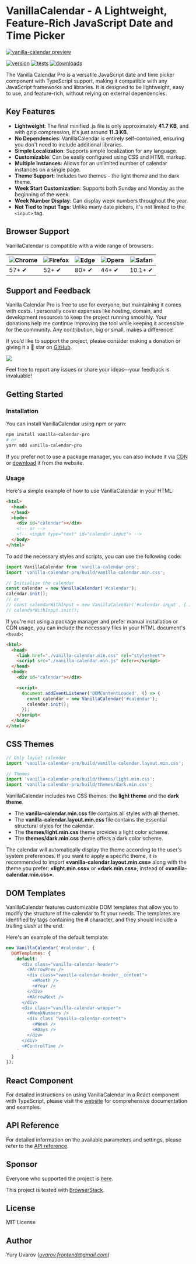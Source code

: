 # VanillaCalendar - A Lightweight, Feature-Rich JavaScript Date and Time Picker

[![vanilla-calendar preview](https://vanilla-calendar.pro/vanilla-calendar-preview-v3.png)](https://vanilla-calendar.pro/)

[![version](https://img.shields.io/npm/v/vanilla-calendar-pro.svg)](https://npmjs.com/package/vanilla-calendar-pro)
[![tests](https://github.com/uvarov-frontend/vanilla-calendar/actions/workflows/pull_request.yml/badge.svg)](https://github.com/uvarov-frontend/vanilla-calendar/actions/workflows/pull_request.yml)
[![downloads](https://img.shields.io/npm/dm/vanilla-calendar-pro.svg)](https://npmjs.com/package/vanilla-calendar-pro)

The Vanilla Calendar Pro is a versatile JavaScript date and time picker component with TypeScript support, making it compatible with any JavaScript frameworks and libraries. It is designed to be lightweight, easy to use, and feature-rich, without relying on external dependencies.

## Key Features

- **Lightweight**: The final minified .js file is only approximately **41.7 KB**, and with gzip compression, it's just around **11.3 KB**.
- **No Dependencies**: VanillaCalendar is entirely self-contained, ensuring you don't need to include additional libraries.
- **Simple Localization**: Supports simple localization for any language.
- **Customizable**: Can be easily configured using CSS and HTML markup.
- **Multiple Instances**: Allows for an unlimited number of calendar instances on a single page.
- **Theme Support**: Includes two themes - the light theme and the dark theme.
- **Week Start Customization**: Supports both Sunday and Monday as the beginning of the week.
- **Week Number Display**: Can display week numbers throughout the year.
- **Not Tied to Input Tags**: Unlike many date pickers, it's not limited to the `<input>` tag.

## Browser Support

VanillaCalendar is compatible with a wide range of browsers:

![Chrome](https://raw.githubusercontent.com/alrra/browser-logos/master/src/chrome/chrome_48x48.png) | ![Firefox](https://raw.githubusercontent.com/alrra/browser-logos/master/src/firefox/firefox_48x48.png) | ![Edge](https://raw.githubusercontent.com/alrra/browser-logos/master/src/edge/edge_48x48.png) | ![Opera](https://raw.githubusercontent.com/alrra/browser-logos/master/src/opera/opera_48x48.png) | ![Safari](https://raw.githubusercontent.com/alrra/browser-logos/master/src/safari/safari_48x48.png)
--- | --- | --- | --- | --- |
57+ ✔ | 52+ ✔ | 80+ ✔ | 44+ ✔ | 10.1+ ✔ |

## Support and Feedback

Vanilla Calendar Pro is free to use for everyone, but maintaining it comes with costs. I personally cover expenses like hosting, domain, and development resources to keep the project running smoothly. Your donations help me continue improving the tool while keeping it accessible for the community. Any contribution, big or small, makes a difference!

If you’d like to support the project, please consider making a donation or giving it a 🌟 star on [GitHub](https://github.com/uvarov-frontend/vanilla-calendar-pro).

[![](https://www.paypalobjects.com/en_US/i/btn/btn_donateCC_LG.gif)](https://buymeacoffee.com/uvarov)

Feel free to report any issues or share your ideas—your feedback is invaluable!

## Getting Started

### Installation

You can install VanillaCalendar using npm or yarn:

```sh
npm install vanilla-calendar-pro
# or
yarn add vanilla-calendar-pro
```

If you prefer not to use a package manager, you can also include it via [CDN](https://cdn.jsdelivr.net/npm/vanilla-calendar-pro/build/) or [download](https://vanilla-calendar.pro/vanilla-calendar.zip) it from the website.

### Usage

Here's a simple example of how to use VanillaCalendar in your HTML:

```html
<html>
  <head>
  </head>
  <body>
    <div id="calendar"></div>
    <!-- or -->
    <!-- <input type="text" id="calendar-input"> -->
  </body>
</html>
```

To add the necessary styles and scripts, you can use the following code:

```js
import VanillaCalendar from 'vanilla-calendar-pro';
import 'vanilla-calendar-pro/build/vanilla-calendar.min.css';

// Initialize the calendar
const calendar = new VanillaCalendar('#calendar');
calendar.init();
// or
// const calendarWithInput = new VanillaCalendar('#calendar-input', { input: true });
// calendarWithInput.init();
```

If you're not using a package manager and prefer manual installation or CDN usage, you can include the necessary files in your HTML document's `<head>`:

```html
<html>
  <head>
    <link href="./vanilla-calendar.min.css" rel="stylesheet">
    <script src="./vanilla-calendar.min.js" defer></script>
  </head>
  <body>
    <div id="calendar"></div>

    <script>
      document.addEventListener('DOMContentLoaded', () => {
        const calendar = new VanillaCalendar('#calendar');
        calendar.init();
      });
    </script>
  </body>
</html>
```

## CSS Themes

```js
// Only layout calendar
import 'vanilla-calendar-pro/build/vanilla-calendar.layout.min.css';

// Themes
import 'vanilla-calendar-pro/build/themes/light.min.css';
import 'vanilla-calendar-pro/build/themes/dark.min.css';
```

VanillaCalendar includes two CSS themes: the **light theme** and the **dark theme**.

- The **vanilla-calendar.min.css** file contains all styles with all themes.
- The **vanilla-calendar.layout.min.css** file contains the essential structural styles for the calendar.
- The **themes/light.min.css** theme provides a light color scheme.
- The **themes/dark.min.css** theme offers a dark color scheme.


The calendar will automatically display the theme according to the user's system preferences. If you want to apply a specific theme, it is recommended to import **«vanilla-calendar.layout.min.css»** along with the theme you prefer: **«light.min.css»** or **«dark.min.css»**, instead of **«vanilla-calendar.min.css»**.

## DOM Templates

VanillaCalendar features customizable DOM templates that allow you to modify the structure of the calendar to fit your needs. The templates are identified by tags containing the **#** character, and they should include a trailing slash at the end.

Here's an example of the default template:

```js
new VanillaCalendar('#calendar', {
  DOMTemplates: {
    default: `
      <div class="vanilla-calendar-header">
        <#ArrowPrev />
        <div class="vanilla-calendar-header__content">
          <#Month />
          <#Year />
        </div>
        <#ArrowNext />
      </div>
      <div class="vanilla-calendar-wrapper">
        <#WeekNumbers />
        <div class "vanilla-calendar-content">
          <#Week />
          <#Days />
        </div>
      </div>
      <#ControlTime />
    `
  }
});
```

## React Component

For detailed instructions on using VanillaCalendar in a React component with TypeScript, please visit the [website](https://vanilla-calendar.pro/docs/learn/additional-features/react-component) for comprehensive documentation and examples.

## API Reference

For detailed information on the available parameters and settings, please refer to the [API reference](https://vanilla-calendar.pro/docs/reference/main/create-an-instance).

## Sponsor

Everyone who supported the project is [here](https://buymeacoffee.com/uvarov).

This project is tested with [BrowserStack](https://www.browserstack.com).

## License

MIT License

## Author

Yury Uvarov (*uvarov.frontend@gmail.com*)
